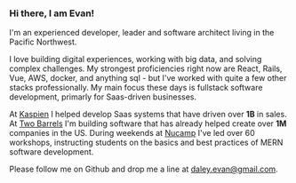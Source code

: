### Hi there, I am Evan!

I'm an experienced developer, leader and software architect living in the Pacific Northwest.

I love building digital experiences, working with big data, and solving complex challenges.
My strongest proficiencies right now are React, Rails, Vue, AWS, docker, and anything sql -
but I've worked with quite a few other stacks professionally.
My main focus these days is fullstack software development, primarly for Saas-driven businesses.


At
[Kaspien](https://www.kaspien.com/software/)
I helped develop Saas systems that have driven over **1B** in sales. At
[Two Barrels](https://www.twobarrels.com/)
I'm building software that has already helped create over **1M** companies in the US. 
During weekends at 
[Nucamp](https://www.nucamp.co/)
I've led over 60 workshops, instructing students on the basics and best practices of MERN software development.


Please follow me on Github and drop me a line at daley.evan@gmail.com.
